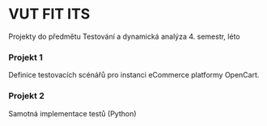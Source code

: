 # VUT FIT ITS

Projekty do předmětu Testování a dynamická analýza 4. semestr, léto

### Projekt 1 
Definice testovacích scénářů pro instanci eCommerce platformy OpenCart.

### Projekt 2
Samotná implementace testů (Python)
